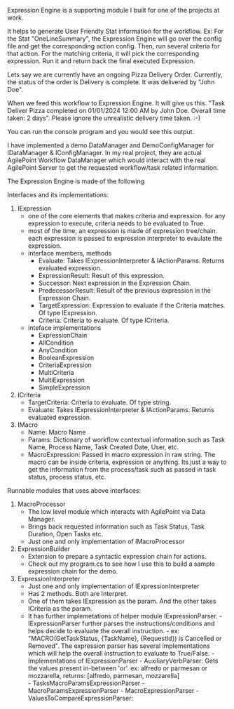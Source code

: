 Expression Engine is a supporting module I built for one of the projects at work. 

It helps to generate User Friendly Stat information for the workflow. Ex: For the Stat "OneLineSummary", the Expression Engine will go over the config file and get the corresponding action config. Then, run several criteria for that action. For the matching criteria, it will pick the corresponding expression. Run it and return back the final executed Expression.

Lets say we are currently have an ongoing Pizza Delivery Order. Currently, the status of the order is Delivery is complete. It was delivered by "John Doe". 

When we feed this workflow to Expression Engine. It will give us this. "Task Deliver Pizza completed on 01/01/2024 12:00 AM by John Doe. Overall time taken: 2 days". Please ignore the unrealistic delivery time taken. :-) 

You can run the console program and you would see this output. 

I have implemented a demo DataManager and DemoConfigManager for IDataManager & IConfigManager. In my real project, they are actual AgilePoint Workflow DataManager which would interact with the real AgilePoint Server to get the requested workflow/task related information.

The Expression Engine is made of the following

Interfaces and its implementations:
1. IExpression
    - one of the core elements that makes criteria and expression. for any expression to execute, criteria needs to be evaluated to True.
    - most of the time, an expression is made of expression tree/chain. each expression is passed to expression interpreter to evaulate the expression.
    - interface members, methods
        - Evaluate: Takes IExpressionInterpreter & IActionParams. Returns evaluated expression.
        - ExpressionResult: Result of this expression.
        - Successor: Next expression in the Expression Chain.
        - PredecessorResult: Result of the previous expression in the Expression Chain.
        - TargetExpression: Expression to evaluate if the Criteria matches. Of type IExpression.
        - Criteria: Criteria to evaluate. Of type ICriteria.
    - inteface implementations
        - ExpressionChain
        - AllCondition
        - AnyCondition
        - BooleanExpression
        - CriteriaExpression
        - MultiCriteria
        - MultiExpression
        - SimpleExpression  
3. ICriteria
    - TargetCriteria: Criteria to evaluate. Of type string.
    - Evaluate: Takes IExpressionInterpreter & IActionParams. Returns evaluated expression.
4. IMacro
    - Name: Macro Name
    - Params: Dictionary of workflow contextual information such as Task Name, Process Name, Task Created Date, User, etc.
    - MacroExpression: Passed in macro expression in raw string. The macro can be inside criteria, expression or anything. Its just a way to get the information from the process/task such as passed in task status, process status, etc.

Runnable modules that uses above interfaces:
1. MacroProcessor
   - The low level module which interacts with AgilePoint via Data Manager.
   - Brings back requested information such as Task Status, Task Duration, Open Tasks etc.
   - Just one and only implementation of IMacroProcessor
2. ExpressionBuilder
    - Extension to prepare a syntactic expression chain for actions.
    - Check out my program.cs to see how I use this to build a sample expression chain for the demo.
4. ExpressionInterpreter
    - Just one and only implementation of IExpressionInterpreter
    - Has 2 methods. Both are Interpret.
    - One of them takes IExpression as the param. And the other takes ICriteria as the param.
    - It has further implemetations of helper module IExpressionParser.
          - IExpressionParser further parses the instructions/conditions and helps decide to evaluate the overall instruction.
          - ex: "MACRO(GetTaskStatus, {TaskName}, {RequestId}) is Cancelled or Removed". The expression parser has several implementations which will help the overall instruction to evaluate to True/False.
          - Implementations of IExpressionParser
              - AuxiliaryVerbParser: Gets the values present in-between 'or'. ex: alfredo or parmesan or mozzarella, returns: [alfredo, parmesan, mozzarella]    
              - TasksMacroParamsExpressionParser
              - MacroParamsExpressionParser
              - MacroExpressionParser
              - ValuesToCompareExpressionParser: 
